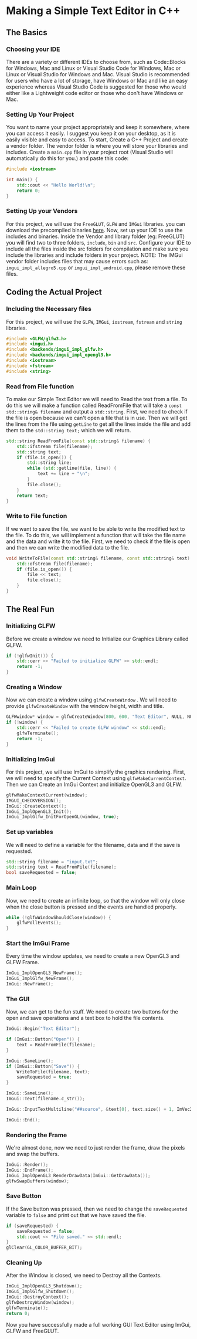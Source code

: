 # Making a Simple Text Editor in C++

## The Basics

### Choosing your IDE
There are a variety or different IDEs to choose from, such as Code::Blocks for Windows, Mac and Linux or Visual Studio Code for Windows, Mac or Linux or Visual Studio for Windows and Mac. Visual Studio is recommended for users who have a lot of storage, have Windows or Mac and like an easy experience whereas Visual Studio Code is suggested for those who would either like a Lightweight code editor or those who don't have Windows or Mac.

### Setting Up Your Project
You want to name your project appropriately and keep it somewhere, where you can access it easily. I suggest you keep it on your desktop, as it is easily visible and easy to access. To start, Create a C++ Project and create a vendor folder. The vendor folder is where you will store your libraries and includes. Create a `main.cpp` file in your project root (Visual Studio will automatically do this for you.) and paste this code:
```cpp
#include <iostream>

int main() {
	std::cout << "Hello World!\n";
	return 0;
}
```

### Setting Up your Vendors
For this project, we will use the `FreeGLUT`, `GLFW` and `IMGui` libraries. you can download the precompiled binaries [here](https://github.com/Cherrytree56567/SimpleTextEditor/raw/main/vendor.zip). Now, set up your IDE to use the includes and binaries. Inside the Vendor and library folder (eg: FreeGLUT) you will find two to three folders, `include`, `bin` and `src`. Configure your IDE to include all the files inside the src folders for compilation and make sure you include the libraries and include folders in your project. NOTE: The IMGui vendor folder includes files that may cause errors such as: `imgui_impl_allegro5.cpp` or `imgui_impl_android.cpp`, please remove these files.

## Coding the Actual Project
### Including the Necessary files
For this project, we will use the `GLFW`, `IMGui`, `iostream`, `fstream` and `string` libraries.
```cpp
#include <GLFW/glfw3.h>
#include <imgui.h>
#include <backends/imgui_impl_glfw.h>
#include <backends/imgui_impl_opengl3.h>
#include <iostream>
#include <fstream>
#include <string>
```

### Read from File function
To make our Simple Text Editor we will need to Read the text from a file. To do this we will make a function called ReadFromFile that will take a `const std::string& filename` and output a `std::string`. First, we need to check if the file is open because we can't open a file that is in use. Then we will get the lines from the file using `getLine` to get all the lines inside the file and add them to the `std::string text;` which we will return.
```cpp
std::string ReadFromFile(const std::string& filename) {
    std::ifstream file(filename);
    std::string text;
    if (file.is_open()) {
        std::string line;
        while (std::getline(file, line)) {
            text += line + "\n";
        }
        file.close();
    }
    return text;
}
```

### Write to File function
If we want to save the file, we want to be able to write the modified text to the file. To do this, we will implement a function that will take the file name and the data and write it to the file. First, we need to check if the file is open and then we can write the modified data to the file. 
```cpp
void WriteToFile(const std::string& filename, const std::string& text) {
    std::ofstream file(filename);
    if (file.is_open()) {
        file << text;
        file.close();
    }
}
```

## The Real Fun

### Initializing GLFW
Before we create a window we need to Initialize our Graphics Library called GLFW.
```cpp
if (!glfwInit()) {
    std::cerr << "Failed to initialize GLFW" << std::endl;
    return -1;
}
```

### Creating a Window
Now we can create a window using `glfwCreateWindow` . We will need to provide `glfwCreateWindow` with the window height, width and title.
```cpp
GLFWwindow* window = glfwCreateWindow(800, 600, "Text Editor", NULL, NULL);
if (!window) {
    std::cerr << "Failed to create GLFW window" << std::endl;
    glfwTerminate();
    return -1;
}
```

### Initializing ImGui
For this project, we will use ImGui to simplify the graphics rendering. First, we will need to specify the Current Context using `glfwMakeCurrentContext`. Then we can Create an ImGui Context and initialize OpenGL3 and GLFW.
```cpp
glfwMakeContextCurrent(window);
IMGUI_CHECKVERSION();
ImGui::CreateContext();
ImGui_ImplOpenGL3_Init();
ImGui_ImplGlfw_InitForOpenGL(window, true);
```

### Set up variables
We will need to define a variable for the filename, data and if the save is requested.
```cpp
std::string filename = "input.txt";
std::string text = ReadFromFile(filename);
bool saveRequested = false;
```

### Main Loop
Now, we need to create an infinite loop, so that the window will only close when the close button is pressed and the events are handled properly.
```cpp
while (!glfwWindowShouldClose(window)) {
    glfwPollEvents();
}
```

### Start the ImGui Frame
Every time the window updates, we need to create a new OpenGL3 and GLFW Frame.
```cpp
ImGui_ImplOpenGL3_NewFrame();
ImGui_ImplGlfw_NewFrame();
ImGui::NewFrame();
```

### The GUI
Now, we can get to the fun stuff. We need to create two buttons for the open and save operations and a text box to hold the file contents.
```cpp
ImGui::Begin("Text Editor");

if (ImGui::Button("Open")) {
    text = ReadFromFile(filename);
}

ImGui::SameLine();
if (ImGui::Button("Save")) {
    WriteToFile(filename, text);
    saveRequested = true;
}

ImGui::SameLine();
ImGui::Text(filename.c_str());

ImGui::InputTextMultiline("##source", &text[0], text.size() + 1, ImVec2(780, 550));

ImGui::End();
```

### Rendering the Frame
We're almost done, now we need to just render the frame, draw the pixels and swap the buffers.
```cpp
ImGui::Render();
ImGui::EndFrame();
ImGui_ImplOpenGL3_RenderDrawData(ImGui::GetDrawData());
glfwSwapBuffers(window);
```

### Save Button
If the Save button was pressed, then we need to change the `saveRequested` variable to `false` and print out that we have saved the file.
```cpp
if (saveRequested) {
    saveRequested = false;
    std::cout << "File saved." << std::endl;
}
glClear(GL_COLOR_BUFFER_BIT);
```

### Cleaning Up
After the Window is closed, we need to Destroy all the Contexts.
```cpp
ImGui_ImplOpenGL3_Shutdown();
ImGui_ImplGlfw_Shutdown();
ImGui::DestroyContext();
glfwDestroyWindow(window);
glfwTerminate();
return 0;
```

Now you have successfully made a full working GUI Text Editor using ImGui, GLFW and FreeGLUT.
